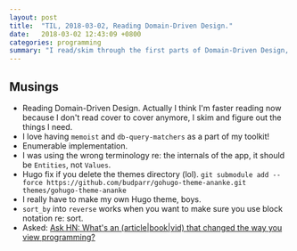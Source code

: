 ```yaml
---
layout: post
title:  "TIL, 2018-03-02, Reading Domain-Driven Design."
date:   2018-03-02 12:43:09 +0800
categories: programming
summary: "I read/skim through the first parts of Domain-Driven Design, and implement it in my time-tracker. "
---
```


## Musings

- Reading Domain-Driven Design. Actually I think I'm faster reading now because I don't read cover to cover anymore, I skim and figure out the things I need.
- I love having `memoist` and `db-query-matchers` as a part of my toolkit!
- Enumerable implementation.
- I was using the wrong terminology re: the internals of the app, it should be `Entities`, not `Values`.
- Hugo fix if you delete the themes directory (lol). `git submodule add --force https://github.com/budparr/gohugo-theme-ananke.git themes/gohugo-theme-ananke`
- I really have to make my own Hugo theme, boys.
- `sort_by` into `reverse` works when you want to make sure you use block notation re: sort.
- Asked: [Ask HN: What's an (article|book|vid) that changed the way you view programming?](https://news.ycombinator.com/item?id=16500842)
